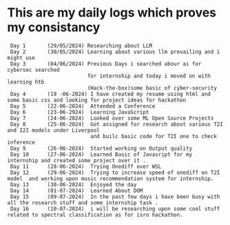 # This are my daily logs which proves my consistancy
     Day 1       (29/05/2024) Researching about LLM
     Day 2       (30/05/2024) Learning about various llm prevailing and i might use
     Day 3       (04/06/2024) Previous Days i searched abour ai for cybersec searched 
                              for internship and today i moved on with learning htb
                              (Hack-the-box)some basic of cyber-security
     Day 4       (19 -06-2024) I have created my resume using html and some basic css and looking for project ideas for hackathon 
     Day 5       (22-06-2024)  Attended a Conference
     Day 6       (23-06-2924)  Learning JavaScript
     Day 7       (24-06-2024)  Looked over some ML Open Source Projects
     Day 8       (25-06-2024)  Got assigned for research about various T2I and I2I models under Liverpool
                               and builc basic code for T2I one to check inference 
     Day 9       (26-06-2024)  Started working on Output quality 
     Day 10      (27-06-2024)  Learned Basic of Javasript for my internship and created some project over it .
     Day 11      (28-06-2024)  Trying Onediff over WSL 
     Day 12      (29-06-2024)  Trying to increase speed of onediff on T2I model  and working upon music recommendation system for internship.
     Day 13      (30-06-2024)  Enjoyed the day
     Day 14      (01-07-2024)  Learned About DOM
     Day 15      (09-07-2024)  In the past few days i have been busy with all the research stuff and some internship task .
     Day 16      (10-07-2024)  i will be researching upon some cool stuff related to spectral classification as for isro hackathon.
